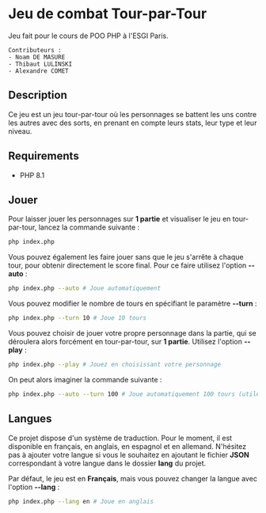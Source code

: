 # Jeu de combat Tour-par-Tour
Jeu fait pour le cours de POO PHP à l'ESGI Paris. 

    Contributeurs : 
    - Noam DE MASURE
    - Thibaut LULINSKI
    - Alexandre COMET
## Description
Ce jeu est un jeu tour-par-tour où les personnages se battent les uns contre les autres avec des sorts, en prenant en compte leurs stats, leur type et leur niveau.

## Requirements
- PHP 8.1

## Jouer
Pour laisser jouer les personnages sur **1 partie** et visualiser le jeu en tour-par-tour, lancez la commande suivante : 
```bash
php index.php
```

Vous pouvez également les faire jouer sans que le jeu s'arrête à chaque tour, pour obtenir directement le score final. Pour ce faire utilisez l'option **--auto** :
```bash
php index.php --auto # Joue automatiquement
```

Vous pouvez modifier le nombre de tours en spécifiant le paramètre **--turn** :
```bash
php index.php --turn 10 # Joue 10 tours
```

Vous pouvez choisir de jouer votre propre personnage dans la partie, qui se déroulera alors forcément en tour-par-tour, sur **1 partie**. Utilisez l'option **--play** :
```bash
php index.php --play # Jouez en choisissant votre personnage
```

On peut alors imaginer la commande suivante :
```bash
php index.php --auto --turn 100 # Joue automatiquement 100 tours (utile pour avoir des statistiques)
```

## Langues
Ce projet dispose d'un système de traduction. Pour le moment, il est disponible en français, en anglais, en espagnol et en allemand.
N'hésitez pas à ajouter votre langue si vous le souhaitez en ajoutant le fichier **JSON** correspondant à votre langue dans le dossier **lang** du projet.

Par défaut, le jeu est en **Français**, mais vous pouvez changer la langue avec l'option **--lang** :
```bash
php index.php --lang en # Joue en anglais
```
